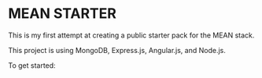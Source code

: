 MEAN STARTER
========================

This is my first attempt at creating a public starter pack for the MEAN stack. 

This project is using MongoDB, Express.js, Angular.js, and Node.js. 

To get started: 




